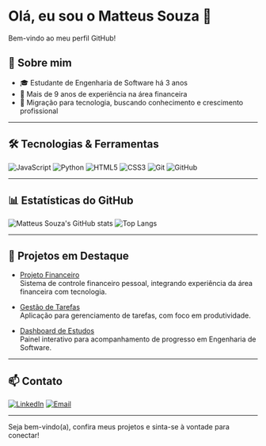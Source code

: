 # Olá, eu sou o Matteus Souza 👋

Bem-vindo ao meu perfil GitHub!

## 🚀 Sobre mim

- 🎓 Estudante de Engenharia de Software há 3 anos
- 💼 Mais de 9 anos de experiência na área financeira
- 🔄 Migração para tecnologia, buscando conhecimento e crescimento profissional

---

## 🛠️ Tecnologias & Ferramentas

![JavaScript](https://img.shields.io/badge/-JavaScript-F7DF1E?logo=javascript&logoColor=black&style=flat)
![Python](https://img.shields.io/badge/-Python-3776AB?logo=python&logoColor=white&style=flat)
![HTML5](https://img.shields.io/badge/-HTML5-E34F26?logo=html5&logoColor=white&style=flat)
![CSS3](https://img.shields.io/badge/-CSS3-1572B6?logo=css3&logoColor=white&style=flat)
![Git](https://img.shields.io/badge/-Git-F05032?logo=git&logoColor=white&style=flat)
![GitHub](https://img.shields.io/badge/-GitHub-181717?logo=github&logoColor=white&style=flat)

---

## 📊 Estatísticas do GitHub

![Matteus Souza's GitHub stats](https://github-readme-stats.vercel.app/api?username=matteus-souza&show_icons=true&theme=radical)
![Top Langs](https://github-readme-stats.vercel.app/api/top-langs/?username=matteus-souza&layout=compact&theme=radical)

---

## 🌟 Projetos em Destaque

- [Projeto Financeiro](https://github.com/matteus-souza/projeto-financeiro)  
Sistema de controle financeiro pessoal, integrando experiência da área financeira com tecnologia.

- [Gestão de Tarefas](https://github.com/matteus-souza/gestao-tarefas)  
Aplicação para gerenciamento de tarefas, com foco em produtividade.

- [Dashboard de Estudos](https://github.com/matteus-souza/dashboard-estudos)  
Painel interativo para acompanhamento de progresso em Engenharia de Software.

---

## 📫 Contato

[![LinkedIn](https://img.shields.io/badge/-LinkedIn-0077B5?logo=linkedin&logoColor=white&style=flat)](https://www.linkedin.com/in/mateus-de-souza-331b27129/)
[![Email](https://img.shields.io/badge/-Email-D14836?logo=gmail&logoColor=white&style=flat)](mailto:seuemail@email.com)

---

Seja bem-vindo(a), confira meus projetos e sinta-se à vontade para conectar!
